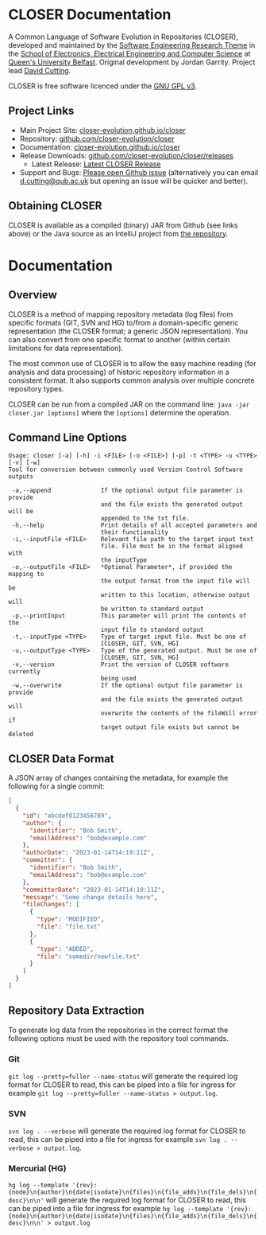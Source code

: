 # CLOSER Documentation
A Common Language of Software Evolution in Repositories (CLOSER), developed and maintained by the [Software Engineering Research Theme](https://www.qub.ac.uk/schools/eeecs/Research/softwareengineering/) in the [School of Electronics, Electrical Engineering and Computer Science](https://www.qub.ac.uk/schools/eeecs/) at [Queen's University Belfast](https://www.qub.ac.uk/). Original development by Jordan Garrity. Project lead [David Cutting](https://davecutting.uk).

CLOSER is free software licenced under the [GNU GPL v3](https://www.gnu.org/licences/).

## Project Links

- Main Project Site: [closer-evolution.github.io/closer](https://closer-evolution.github.io/closer/)
- Repository: [github.com/closer-evolution/closer](https://github.com/closer-evolution/closer/)
- Documentation: [closer-evolution.github.io/closer](https://closer-evolution.github.io/closer/)
- Release Downloads: [github.com/closer-evolution/closer/releases](https://github.com/closer-evolution/closer/releases)
  - Latest Release: [Latest CLOSER Release](https://github.com/closer-evolution/closer/releases/latest)
- Support and Bugs: [Please open Github issue](https://github.com/closer-evolution/closer/issues) (alternatively you can email [d.cutting@qub.ac.uk](mailto://d.cutting@qub.ac.uk) but opening an issue will be quicker and better).

## Obtaining CLOSER

CLOSER is available as a compiled (binary) JAR from Github (see links above) or the Java source as an IntelliJ project from [the repository](https://github.com/closer-evolution/closer).

# Documentation

## Overview

CLOSER is a method of mapping repository metadata (log files) from specific formats (GIT, SVN and HG) to/from a domain-specific generic representation (the CLOSER format; a generic JSON representation). You can also convert from one specific format to another (within certain limitations for data representation).

The most common use of CLOSER is to allow the easy machine reading (for analysis and data processing) of historic repository information in a consistent format. It also supports common analysis over multiple concrete repository types.

CLOSER can be run from a compiled JAR on the command line: ```java -jar closer.jar [options]``` where the ```[options]``` determine the operation.

## Command Line Options

```
Usage: closer [-a] [-h] -i <FILE> [-o <FILE>] [-p] -t <TYPE> -u <TYPE> [-v] [-w]
Tool for conversion between commonly used Version Control Software outputs

 -a,--append              If the optional output file parameter is provide
                          and the file exists the generated output will be
                          appended to the txt file.
 -h,--help                Print details of all accepted parameters and
                          their functionality
 -i,--inputFile <FILE>    Relevant file path to the target input text
                          file. File must be in the format aligned with
                          the inputType
 -o,--outputFile <FILE>   *Optional Parameter*, if provided the mapping to
                          the output format from the input file will be
                          written to this location, otherwise output will
                          be written to standard output
 -p,--printInput          This parameter will print the contents of the
                          input file to standard output
 -t,--inputType <TYPE>    Type of target input file. Must be one of
                          [CLOSER, GIT, SVN, HG]
 -u,--outputType <TYPE>   Type of the generated output. Must be one of
                          [CLOSER, GIT, SVN, HG]
 -v,--version             Print the version of CLOSER software currently
                          being used
 -w,--overwrite           If the optional output file parameter is provide
                          and the file exists the generated output will
                          overwrite the contents of the fileWill error if
                          target output file exists but cannot be deleted
```

## CLOSER Data Format

A JSON array of changes containing the metadata, for example the following for a single commit:

```json
[
  {
    "id": "abcdef0123456789",
    "author": {
      "identifier": "Bob Smith",
      "emailAddress": "bob@example.com"
    },
    "authorDate": "2023-01-14T14:19:11Z",
    "committer": {
      "identifier": "Bob Smith",
      "emailAddress": "bob@example.com"
    },
    "committerDate": "2023-01-14T14:19:11Z",
    "message": "Some change details here",
    "fileChanges": [
      {
        "type": "MODIFIED",
        "file": "file.txt"
      },
      {
        "type": "ADDED",
        "file": "somedir/newfile.txt"
      }
    ]
  }
]
```

## Repository Data Extraction

To generate log data from the repositories in the correct format the following options must be used with the repository tool commands.

### Git

```git log --pretty=fuller --name-status``` will generate the required log format for CLOSER to read, this can be piped into a file for ingress for example ```git log --pretty=fuller --name-status > output.log```.

### SVN

```svn log . --verbose``` will generate the required log format for CLOSER to read, this can be piped into a file for ingress for example ```svn log . --verbose > output.log```.

### Mercurial (HG)

```hg log --template '{rev}:{node}\n{author}\n{date|isodate}\n{files}\n{file_adds}\n{file_dels}\n{desc}\n\n'``` will generate the required log format for CLOSER to read, this can be piped into a file for ingress for example ```hg log --template '{rev}:{node}\n{author}\n{date|isodate}\n{files}\n{file_adds}\n{file_dels}\n{desc}\n\n' > output.log```